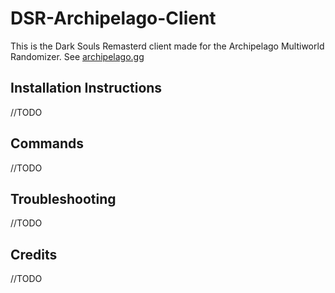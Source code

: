 # DSR-Archipelago-Client
This is the Dark Souls Remasterd client made for the Archipelago Multiworld Randomizer. See [archipelago.gg](https://archipelago.gg/)

## Installation Instructions
//TODO

## Commands
//TODO

## Troubleshooting
//TODO

## Credits
//TODO
